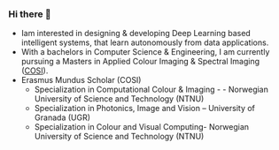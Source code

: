 ### Hi there 👋

- Iam interested in designing & developing Deep Learning based intelligent systems, that learn autonomously from data applications.
- With a bachelors in Computer Science & Engineering, I am currently pursuing a Masters in Applied Colour Imaging & Spectral Imaging ([COSI](https://cosi-master.eu/)).
- Erasmus Mundus Scholar (COSI)
    - Specialization in Computational Colour & Imaging - - Norwegian University of Science and Technology (NTNU)
    - Specialization in Photonics, Image and Vision – University of Granada (UGR)
    - Specialization in Colour and Visual Computing- Norwegian University of Science and Technology (NTNU)

